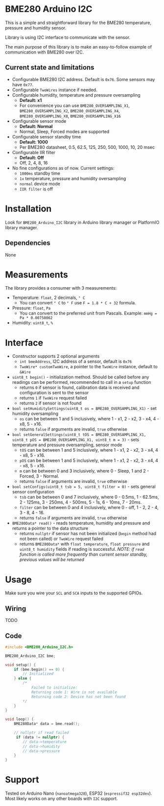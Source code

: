 # BME280 Arduino I2C

This is a simple and straightforward library for the BME280 temperature, pressure and humidity sensor.

Library is using I2C interface to communicate with the sensor.

The main purpose of this library is to make an easy-to-follow example of communication with BME280 over I2C.

## Current state and limitations
* Configurable BME280 I2C address. Default is `0x76`. Some sensors may have `0x77`.
* Configurable `TwoWires` instance if needed.
* Configurable humidity, temperature and pressure oversampling
    * **Default: x1**
    * For convenience you can use `BME280_OVERSAMPLING_X1`, `BME280_OVERSAMPLING_X2`, `BME280_OVERSAMPLING_X4`, `BME280_OVERSAMPLING_X8`, `BME280_OVERSAMPLING_X16`
* Configurable sensor mode
    * **Default: Normal**
    * Normal, Sleep, Forced modes are supported
* Configurable sensor standby time
    * **Default: 1000**
    * Per BME280 datasheet, 0.5, 62.5, 125, 250, 500, 1000, 10, 20 msec
* Configurable IIR filter
    * **Default: Off**
    * Off, 2, 4, 8, 16
* No fine configurations as of now. Current settings:
    * `1000ms` standby time
    * `1x` temperature, pressure and humidity oversampling
    * `normal` device mode
    * `IIR filter` is off

# Installation
Look for `BME280_Arduino_I2C` library in Arduino library manager or PlatformIO library manager.

## Dependencies
None

# Measurements
The library provides a consumer with 3 measurements:
* Temperature: `float`, 2 decimals, `° C`
    * You can convert `° C` to `° F` use `F = 1.8 * C + 32` formula.
* Pressure: `float`, `Pa`
    * You can convert to the preferred unit from Pascals. Example: `mmHg = Pa * 0.00750062`
* Humidity: `uint8_t`, `%`

# Interface
* Constructor supports 2 optional arguments
    * `int bmeAddress`, I2C address of a sensor, default is `0x76`
    * `TwoWire* customTwoWire`, a pointer to the `TwoWire` instance, default to `&Wire`
* `uint8_t begin()` - initialization method. Should be called before any readings can be performed, recommended to call in a `setup` function
    * returns `0` if sensor is found, calibration data is received and configuration is sent to the sensor
    * returns `1` if `TwoWire` request failed
    * returns `2` if sensor is not found
* `bool setHumiditySettings(uint8_t os = BME280_OVERSAMPLING_X1)` - set humidity oversampling
    * `os` can be between 1 and 5 inclusively, where 1 - x1, 2 - x2, 3 - x4, 4 - x8, 5 - x16.
    * returns `false` if arguments are invalid, `true` otherwise
* `bool setGeneralSettings(uint8_t tOS = BME280_OVERSAMPLING_X1, uint8_t pOS = BME280_OVERSAMPLING_X1, uint8_t m = 3)` - sets temperature and pressure oversampling, sensor mode
    * `tOS` can be between 1 and 5 inclusively, where 1 - x1, 2 - x2, 3 - x4, 4 - x8, 5 - x16.
    * `pOS` can be between 1 and 5 inclusively, where 1 - x1, 2 - x2, 3 - x4, 4 - x8, 5 - x16.
    * `m` can be between 0 and 3 inclusively, where 0 - Sleep, 1 and 2 - Forced, 3 - Normal.
    * returns `false` if arguments are invalid, `true` otherwise
* `bool setConfigs(uint8_t tsb = 5, uint8_t filter = 0)` - sets general sensor configuration
    * `tsb` can be between 0 and 7 inclusively, where 0 - 0.5ms, 1 - 62.5ms, 2 - 125ms, 3 - 250ms, 4 - 500ms, 5 - 1s, 6 - 10ms, 7 - 20ms.
    * `filter` can be between 0 and 4 inclusively, where 0 - off, 1 - 2, 2 - 4, 3 - 8, 4 - 16.
    * returns `false` if arguments are invalid, `true` otherwise
* `BME280Data* read()` - reads temperature, humidity and pressure and returns a pointer to the data structure
    * returns `nullptr` if sensor has not been initialized (`begin` method had not been called) or `TwoWire` request failed
    * returns `BME280Data*` with `float temperature`, `float pressure` and `uint8_t humidity` fields if reading is successful. _NOTE: if `read` function is called more frequently than current sensor standby, previous values will be returned_ 

# Usage
Make sure you wire your `SCL` and `SCA` inputs to the supported GPIOs.

## Wiring
TODO
## Code
```cpp
#include <BME280_Arduino_I2C.h>

BME280_Arduino_I2C bme;

void setup() {
    if (bme.begin() == 0) {
        // Initialized
    } else {
        /*
            Failed to initialize:
            Returning code 1: Wire is not available
            Returning code 2: Device has not been found
        */
    }
}

void loop() {
    BME280Data* data = bme.read();

    // nullptr if read failed
     if (data != nullptr) {
        // data->temperature
        // data->humidity
        // data->pressure
    }
}

```

# Support
Tested on Arduino Nano (`nanoatmega328`), ESP32 (`espressif32 esp32dev`). Most likely works on any other boards with `I2C` support.
